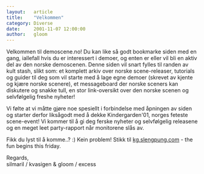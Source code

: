 ```yaml
---
layout:   article
title:    "Velkommen"
category: Diverse
date:     2001-11-07 12:00:00
author:   gloom
---
```

Velkommen til demoscene.no! Du kan like så godt bookmarke siden med en
gang, iallefall hvis du er interessert i demoer, og enten er eller vil
bli en aktiv del av den norske demoscenen. Denne siden vil snart fylles
til randen av kult stash, slikt som: et komplett arkiv over norske
scene-releaser, tutorials og guider til deg som vil starte med å lage
egne demoer (skrevet av kjente og kjære norske scenere), et messageboard
der norske sceners kan diskutere og snakke tull, en stor link-oversikt
over den norske scenen og selvfølgelig freshe nyheter!

Vi følte at vi måtte gjøre noe spesiellt i forbindelse med åpningen av
siden og starter derfor liksågodt med å dekke Kindergarden'01, norges
feteste scene-event! Vi kommer til å gi deg ferske nyheter og
selvfølgelig releasene og en meget leet party-rapport når monitorene
slås av.

Fikk du lyst til å komme..? :) Kein problem! Stikk til
[kg.slengpung.com](http://kg.slengpung.com) - the fun begins
this friday.

Regards,  
silmaril / kvasigen & gloom / excess
